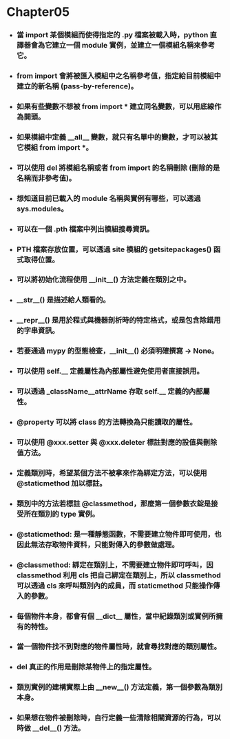 Chapter05
=====
* ### 當 import 某個模組而使得指定的 .py 檔案被載入時，python 直譯器會為它建立一個 module 實例，並建立一個模組名稱來參考它。
* ### from import 會將被匯入模組中之名稱參考值，指定給目前模組中建立的新名稱 (pass-by-reference)。
* ### 如果有些變數不想被 from import * 建立同名變數，可以用底線作為開頭。
* ### 如果模組中定義 \_\_all\_\_ 變數，就只有名單中的變數，才可以被其它模組 from import *。
* ### 可以使用 del 將模組名稱或者 from import 的名稱刪除 (刪除的是名稱而非參考值)。
* ### 想知道目前已載入的 module 名稱與實例有哪些，可以透過 sys.modules。
* ### 可以在一個 .pth 檔案中列出模組搜尋資訊。
* ### PTH 檔案存放位置，可以透過 site 模組的 getsitepackages() 函式取得位置。
* ### 可以將初始化流程使用 \_\_init\_\_() 方法定義在類別之中。 
* ###  \_\_str\_\_() 是描述給人類看的。
* ###  \_\_repr\_\_() 是用於程式與機器剖析時的特定格式，或是包含除錯用的字串資訊。
* ### 若要通過 mypy 的型態檢查，\_\_init\_\_() 必須明確撰寫 -> None。
* ### 可以使用 self.\_\_ 定義屬性為內部屬性避免使用者直接誤用。
* ### 可以透過 \_className\_\_attrName 存取 self.\_\_ 定義的內部屬性。
* ### @property 可以將 class 的方法轉換為只能讀取的屬性。
* ### 可以使用 @xxx.setter 與 @xxx.deleter 標註對應的設值與刪除值方法。
* ### 定義類別時，希望某個方法不被拿來作為綁定方法，可以使用 @staticmethod 加以標註。
* ### 類別中的方法若標註 @classmethod，那麼第一個參數衣錠是接受所在類別的 type 實例。
* ### @staticmethod: 是一種靜態函數，不需要建立物件即可使用，也因此無法存取物件資料，只能對傳入的參數做處理。
* ### @classmethod: 綁定在類別上，不需要建立物件即可呼叫，因 classmethod 利用 cls 把自己綁定在類別上，所以 classmethod 可以透過 cls 來呼叫類別內的成員，而 staticmethod 只能操作傳入的參數。
* ### 每個物件本身，都會有個 \_\_dict\_\_ 屬性，當中紀錄類別或實例所擁有的特性。
* ### 當一個物件找不到對應的物件屬性時，就會尋找對應的類別屬性。
* ### del 真正的作用是刪除某物件上的指定屬性。
* ### 類別實例的建構實際上由 \_\_new\_\_() 方法定義，第一個參數為類別本身。
* ### 如果想在物件被刪除時，自行定義一些清除相關資源的行為，可以時做 \_\_del\_\_() 方法。
